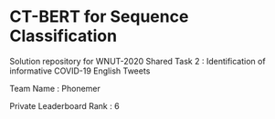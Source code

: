 # CT-BERT for Sequence Classification 

Solution repository for WNUT-2020 Shared Task 2 : Identification of informative COVID-19 English Tweets

Team Name : Phonemer

Private Leaderboard Rank : 6
